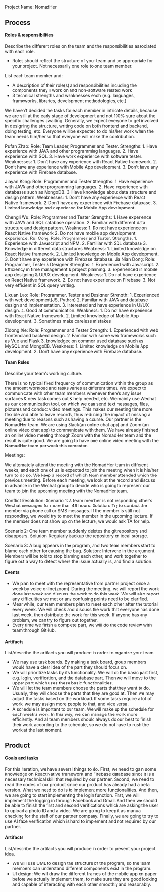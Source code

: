 Project Name: NomadHer

## Process
#### Roles & responsibilities

Describe the different roles on the team and the responsibilities associated with each role. 
 * Roles should reflect the structure of your team and be appropriate for your project. Not necessarily one role to one team member.

List each team member and:
 * A description of their role(s) and responsibilities including the components they'll work on and non-software related work
 * 3 technical strengths and weaknesses each (e.g. languages, frameworks, libraries, development methodologies, etc.)


We haven’t decided the tasks for each member in intricate details, because we are still at the early stage of development and not 100% sure about the specific challenges awaiting. Generally, we expect everyone to get involved in designing the structure, writing code on both frontend and backend, doing testing, etc. Everyone will be expected to do his/her work when the team needs him/her so that everyone will make the contribution.

Pufan Zhao: 
	Role: Team Leader, Programmer and Tester.
	Strengths:  1. Have experience with JAVA and other programming languages.
		        2. Have experience with SQL.
		        3. Have work experience with software tester.
	Weaknesses: 1. Don’t have any experience with React Native framework.
		        2. Don’t have any experience with Mobile App development.
		        3. Don’t have any experience with Firebase database.

Jiayan Kong:
    Role: Programmer and Tester
    Strengths:  1. Have experience with JAVA and other programming languages.
                2. Have experience with databases such as MongoDB.
                3. Have knowledge about data structure and design pattern.
    Weaknesses: 1. Don’t have any experience with React Native framework.
                2. Don’t have any experience with Firebase database.
                3. Limited knowledge and experience for Mobile App development.

Chengli Wu:
	Role: Programmer and Tester
    Strengths: 1. Have experience with JAVA and SQL database operation.
		      2. Familiar with different data structure and design pattern.
	Weakness: 1. Do not have experience on React Native framework
		       2. Do not have mobile app development experience.
Rui Cong:
    Role: Programmer and Tester.
    Strengths: 1. Experience with Javascript and NPM.
               2. Familiar with SQL database
               3. Knowledge in different data structures
    Weakness:  1. Limited knowledge on React Native framework.
               2. Limited knowledge on Mobile App development.
               3. Don’t have any experience with Firebase database.
Jia Nian Dong:
    Role: Programmer, Tester & Designer
    Strengths: 1. Experienced with Javascript.
			   2. Efficiency in time management & project planning.
		       3. Experienced in mobile app designing & UI/UX development. 
	Weakness:  1. Do not have experience on React Native framework.
		       2. Do not have experience on Firebase.
			   3. Not very efficient in SQL query writing. 

Lixuan Luo:
	Role: Programmer, Tester and Designer
	Strength: 1. Experienced with web development(JS, Python)
		    2. Familiar with JAVA and database design and implementation.
		    3. Interested and have experience in UI/UX design.
		    4. Good at communication. 
	Weakness: 1. Do not have experience with React Native framework.
		        2. Limited knowledge of Mobile App development.
		        3. Sometimes make careless mistakes 

Zidong Xie:
	Role: Programmer and Tester
	Strength: 1. Experienced with web frontend and backend design.
		    2. Familiar with some web frameworks such as Vue and Flask
		    3. knowledged on common used database such as MySQL and MongoDB.
	Weakness: 1. Limited knowledge on Mobile App development.
		       2. Don’t have any experience with Firebase database.





#### Team Rules

Describe your team's working culture.

There is no typical fixed frequency of communication within the group as the amount workload and tasks varies at different times. We expect to communicate with other team members whenever there’s any issue surfaces & new task comes out & help needed, etc. 
We mainly use Wechat as our communication tool, on which we can send text messages, files, pictures and conduct video meetings. This makes our meeting time more flexible and able to leave records, thus reducing the impact of missing a meeting due to reasons such as having a course.
Our partner is the NomadHer team. We are using Slack(an online chat app) and Zoom (an online video chat app) to communicate with them. We have already finished an online video meeting through Zoom with the NomadHer team and the result is quite good. We are going to have one online video meeting with the NomadHer team per week this semester.

 
Meetings:


We alternately attend the meeting with the NomadHer team in different weeks, and each one of us is expected to join the meeting when it is his/her turn to do so. We keep a record of which team member attended which the previous meeting.  Before each meeting, we look at the record and discuss in advance in the Wechat group to decide who is going to represent our team to join the upcoming meeting with the NomadHer team. 

 
Conflict Resolution:
   Scenario 1: A team member is not responding other’s Wechat messages for more than 48 hours.
   Solution: Try to contact the member via phone call or SMS messages. If the member is still not responding, we would try to meet the member in the upcoming lecture. If the member does not show up on the lecture, we would ask TA for help.

   Scenario 2: One team member suddenly deletes the git repository and disappears. 
   Solution: Regularly backup the repository on local storage.

   Scenario 3:  A bug appears in the program, and two team members start to blame each other for causing the bug.
   Solution: Intervene in the argument. Members will be told to stop blaming each other, and work together to figure out a way to detect where the issue actually is, and find a solution.


#### Events
- We plan to meet with the representative from partner project once a week by voice online(zoom). During the meeting, we will report the work done last week and discuss the work to do this week.  We will also report any difficulties we met or any confusing points need to be clarified. 
- Meanwhile, our team members plan to meet each other after the tutorial every week. We will check and discuss the work that everyone has done last week, then distribute the work for this week. If anyone has any problem, we can try to figure out together.
- Every time we finish a complete part, we will do the code review with team through GitHub.




#### Artifacts

List/describe the artifacts you will produce in order to organize your team.       

- We may use task boards. By making a task board, group members would have a clear idea of the part they should focus on.
- We will prioritize tasks by its functionality. We will do the basic part first, e.g. login, verification, and the database part. Then we will move to the upper part which uses these basic functionalities. 
- We will let the team members choose the parts that they want to do. Usually, they will choose the parts that they are good at. Then we may adjust the tasks based on the workload. If some tasks require a lot of work, we may assign more people to that, and vice versa.
- A schedule is important to our team. We will make up the schedule for each week’s work. In this way, we can manage the work more efficiently. And all team members should always do our best to finish their work according to the schedule, so we do not have to rush the work at the last moment.




## Product

#### Goals and tasks


For this iteration, we have several things to do. First, we need to gain some knowledge on React Native framework and Firebase database since it is a necessary technical skill that required by our partner. Second, we need to read the codes of our product since our product has already had a beta version. What we need to do is to implement more functionalities. And then, we are going to start implementing the login function. First, we will implement the logging in through Facebook and Gmail. 
And then we should be able to finish the first and second verifications which are asking the user to upload a photo ID and a video. We are going to keep it as manual checking for the staff of our partner company. Finally, we are going to try to use AI face verification which is hard to implement and not required by our partner. 


#### Artifacts

List/describe the artifacts you will produce in order to present your project idea.

- We will use UML to design the structure of the program, so the team members can understand different components exist in the program.
- UI design: We will draw the different frames of the mobile app on paper before we actually implement them, to make sure they are good looking and capable of interacting with each other smoothly and reasonably.  
